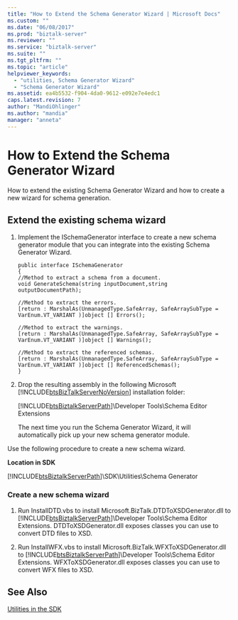 ```yaml
---
title: "How to Extend the Schema Generator Wizard | Microsoft Docs"
ms.custom: ""
ms.date: "06/08/2017"
ms.prod: "biztalk-server"
ms.reviewer: ""
ms.service: "biztalk-server"
ms.suite: ""
ms.tgt_pltfrm: ""
ms.topic: "article"
helpviewer_keywords: 
  - "utilities, Schema Generator Wizard"
  - "Schema Generator Wizard"
ms.assetid: ea4b5532-f904-4da0-9612-e092e7e4edc1
caps.latest.revision: 7
author: "MandiOhlinger"
ms.author: "mandia"
manager: "anneta"
---
```

# How to Extend the Schema Generator Wizard
How to extend the existing Schema Generator Wizard and how to create a new wizard for schema generation.  
  
## Extend the existing schema wizard  
  
1.  Implement the ISchemaGenerator interface to create a new schema generator module that you can integrate into the existing Schema Generator Wizard.  
  
    ```  
    public interface ISchemaGenerator  
    {  
    //Method to extract a schema from a document.  
    void GenerateSchema(string inputDocument,string outputDocumentPath);  
  
    //Method to extract the errors.  
    [return : MarshalAs(UnmanagedType.SafeArray, SafeArraySubType = VarEnum.VT_VARIANT )]object [] Errors();  
  
    //Method to extract the warnings.  
    [return : MarshalAs(UnmanagedType.SafeArray, SafeArraySubType = VarEnum.VT_VARIANT )]object [] Warnings();  
  
    //Method to extract the referenced schemas.  
    [return : MarshalAs(UnmanagedType.SafeArray, SafeArraySubType = VarEnum.VT_VARIANT )]object [] ReferencedSchemas();  
    }  
    ```  
  
2.  Drop the resulting assembly in the following Microsoft [!INCLUDE[btsBizTalkServerNoVersion](../includes/btsbiztalkservernoversion-md.md)] installation folder:  
  
     [!INCLUDE[btsBiztalkServerPath](../includes/btsbiztalkserverpath-md.md)]\Developer Tools\Schema Editor Extensions  
  
     The next time you run the Schema Generator Wizard, it will automatically pick up your new schema generator module.  
  
 Use the following procedure to create a new schema wizard.  
  
 **Location in SDK**  
  
 [!INCLUDE[btsBiztalkServerPath](../includes/btsbiztalkserverpath-md.md)]\SDK\Utilities\Schema Generator  
  
### Create a new schema wizard  
  
1.  Run InstallDTD.vbs to install Microsoft.BizTalk.DTDToXSDGenerator.dll to [!INCLUDE[btsBiztalkServerPath](../includes/btsbiztalkserverpath-md.md)]\Developer Tools\Schema Editor Extensions. DTDToXSDGenerator.dll exposes classes you can use to convert DTD files to XSD.  
  
2.  Run InstallWFX.vbs to install Microsoft.BizTalk.WFXToXSDGenerator.dll to [!INCLUDE[btsBiztalkServerPath](../includes/btsbiztalkserverpath-md.md)]\Developer Tools\Schema Editor Extensions. WFXToXSDGenerator.dll exposes classes you can use to convert WFX files to XSD.  
  
## See Also  
 [Utilities in the SDK](../core/utilities-in-the-sdk.md)